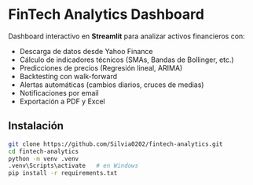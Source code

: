 # FinTech Analytics Dashboard

Dashboard interactivo en **Streamlit** para analizar activos financieros con:
- Descarga de datos desde Yahoo Finance
- Cálculo de indicadores técnicos (SMAs, Bandas de Bollinger, etc.)
- Predicciones de precios (Regresión lineal, ARIMA)
- Backtesting con walk-forward
- Alertas automáticas (cambios diarios, cruces de medias)
- Notificaciones por email
- Exportación a PDF y Excel

## Instalación

```bash
git clone https://github.com/Silvia0202/fintech-analytics.git
cd fintech-analytics
python -m venv .venv
.venv\Scripts\activate   # en Windows
pip install -r requirements.txt
